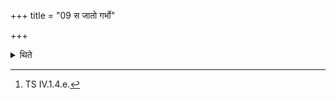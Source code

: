 +++
title = "09 स जातो गर्भो"

+++

<details><summary>थिते</summary>

9. With sajāto garbho asi[^1] he carries the bundle.  

[^1]: TS IV.1.4.e. 
</details>
